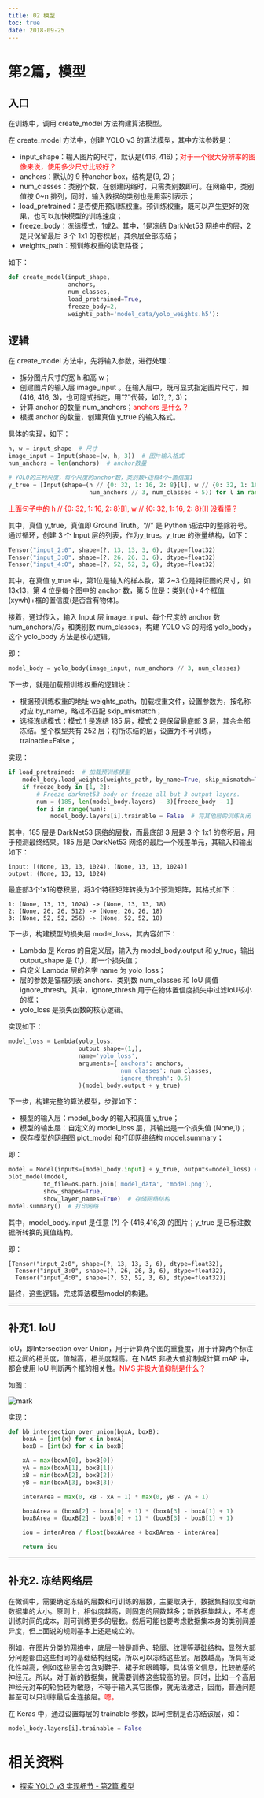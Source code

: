 ```yaml
---
title: 02 模型
toc: true
date: 2018-09-25
---
```

# 第2篇，模型


## 入口

在训练中，调用 create_model 方法构建算法模型。


在 create_model 方法中，创建 YOLO v3 的算法模型，其中方法参数是：

- input_shape：输入图片的尺寸，默认是(416, 416)；<span style="color:red;">对于一个很大分辨率的图像来说，使用多少尺寸比较好？</span>
- anchors：默认的 9 种anchor box，结构是(9, 2)；
- num_classes：类别个数，在创建网络时，只需类别数即可。在网络中，类别值按 0~n 排列，同时，输入数据的类别也是用索引表示；
- load_pretrained：是否使用预训练权重。预训练权重，既可以产生更好的效果，也可以加快模型的训练速度；
- freeze_body：冻结模式，1或2。其中，1是冻结 DarkNet53 网络中的层，2 是只保留最后 3 个 1x1 的卷积层，其余层全部冻结；
- weights_path：预训练权重的读取路径；

如下：

```python
def create_model(input_shape,
                 anchors,
                 num_classes,
                 load_pretrained=True,
                 freeze_body=2,
                 weights_path='model_data/yolo_weights.h5'):
```


## 逻辑

在 create_model 方法中，先将输入参数，进行处理：

- 拆分图片尺寸的宽 h 和高 w；
- 创建图片的输入层 image_input 。在输入层中，既可显式指定图片尺寸，如(416, 416, 3)，也可隐式指定，用“?”代替，如(?, ?, 3)；
- 计算 anchor 的数量 num_anchors；<span style="color:red;">anchors 是什么？</span>
- 根据 anchor 的数量，创建真值 y_true 的输入格式。

具体的实现，如下：

```python
h, w = input_shape  # 尺寸
image_input = Input(shape=(w, h, 3))  # 图片输入格式
num_anchors = len(anchors)  # anchor数量

# YOLO的三种尺度，每个尺度的anchor数，类别数+边框4个+置信度1
y_true = [Input(shape=(h // {0: 32, 1: 16, 2: 8}[l], w // {0: 32, 1: 16, 2: 8}[l],
                       num_anchors // 3, num_classes + 5)) for l in range(3)]
```

<span style="color:red;">上面句子中的 h // {0: 32, 1: 16, 2: 8}[l], w // {0: 32, 1: 16, 2: 8}[l] 没看懂？</span>

其中，真值 y_true，真值即 Ground Truth。“//” 是 Python 语法中的整除符号。通过循环，创建 3 个 Input 层的列表，作为y_true。y_true 的张量结构，如下：

```python
Tensor("input_2:0", shape=(?, 13, 13, 3, 6), dtype=float32)
Tensor("input_3:0", shape=(?, 26, 26, 3, 6), dtype=float32)
Tensor("input_4:0", shape=(?, 52, 52, 3, 6), dtype=float32)
```

其中，在真值 y_true 中，第1位是输入的样本数，第 2~3 位是特征图的尺寸，如 13x13，第 4 位是每个图中的 anchor 数，第 5 位是：类别(n)+4个框值(xywh)+框的置信度(是否含有物体)。

接着，通过传入，输入 Input 层 image_input、每个尺度的 anchor 数 num_anchors//3，和类别数 num_classes，构建 YOLO v3 的网络 yolo_body，这个 yolo_body 方法是核心逻辑。

即：

```python
model_body = yolo_body(image_input, num_anchors // 3, num_classes)
```

下一步，就是加载预训练权重的逻辑块：

- 根据预训练权重的地址 weights_path，加载权重文件，设置参数为，按名称对应 by_name，略过不匹配 skip_mismatch；
- 选择冻结模式：模式 1 是冻结 185 层，模式 2 是保留最底部 3 层，其余全部冻结。整个模型共有 252 层；将所冻结的层，设置为不可训练，trainable=False；

实现：

```python
if load_pretrained:  # 加载预训练模型
    model_body.load_weights(weights_path, by_name=True, skip_mismatch=True)
    if freeze_body in [1, 2]:
        # Freeze darknet53 body or freeze all but 3 output layers.
        num = (185, len(model_body.layers) - 3)[freeze_body - 1]
        for i in range(num):
            model_body.layers[i].trainable = False  # 将其他层的训练关闭
```

其中，185 层是 DarkNet53 网络的层数，而最底部 3 层是 3 个 1x1 的卷积层，用于预测最终结果。185 层是 DarkNet53 网络的最后一个残差单元，其输入和输出如下：

```
input: [(None, 13, 13, 1024), (None, 13, 13, 1024)]
output: (None, 13, 13, 1024)
```

最底部3个1x1的卷积层，将3个特征矩阵转换为3个预测矩阵，其格式如下：

```
1: (None, 13, 13, 1024) -> (None, 13, 13, 18)
2: (None, 26, 26, 512) -> (None, 26, 26, 18)
3: (None, 52, 52, 256) -> (None, 52, 52, 18)
```

下一步，构建模型的损失层 model_loss，其内容如下：

- Lambda 是 Keras 的自定义层，输入为 model_body.output 和 y_true，输出 output_shape 是 (1,)，即一个损失值；
- 自定义 Lambda 层的名字 name 为 yolo_loss；
- 层的参数是锚框列表 anchors、类别数 num_classes 和 IoU 阈值 ignore_thresh。其中，ignore_thresh 用于在物体置信度损失中过滤IoU较小的框；
- yolo_loss 是损失函数的核心逻辑。

实现如下：

```python
model_loss = Lambda(yolo_loss,
                    output_shape=(1,),
                    name='yolo_loss',
                    arguments={'anchors': anchors,
                               'num_classes': num_classes,
                               'ignore_thresh': 0.5}
                    )(model_body.output + y_true)
```

下一步，构建完整的算法模型，步骤如下：

- 模型的输入层：model_body 的输入和真值 y_true；
- 模型的输出层：自定义的 model_loss 层，其输出是一个损失值 (None,1)；
- 保存模型的网络图 plot_model 和打印网络结构 model.summary；

即：

```python
model = Model(inputs=[model_body.input] + y_true, outputs=model_loss) # 模型
plot_model(model,
          to_file=os.path.join('model_data', 'model.png'),
          show_shapes=True,
          show_layer_names=True)  # 存储网络结构
model.summary()  # 打印网络
```

其中，model_body.input 是任意 (?) 个 (416,416,3) 的图片；y_true 是已标注数据所转换的真值结构。

即：

```
[Tensor("input_2:0", shape=(?, 13, 13, 3, 6), dtype=float32),
  Tensor("input_3:0", shape=(?, 26, 26, 3, 6), dtype=float32),
  Tensor("input_4:0", shape=(?, 52, 52, 3, 6), dtype=float32)]
```

最终，这些逻辑，完成算法模型model的构建。

------

## **补充1. IoU**

IoU，即Intersection over Union，用于计算两个图的重叠度，用于计算两个标注框之间的相关度，值越高，相关度越高。在 NMS 非极大值抑制或计算 mAP 中，都会使用 IoU 判断两个框的相关性。<span style="color:red;">NMS 非极大值抑制是什么？</span>

如图：

![mark](http://pacdb2bfr.bkt.clouddn.com/blog/image/180925/9LciffaD6C.png?imageslim)

实现：

```python
def bb_intersection_over_union(boxA, boxB):
    boxA = [int(x) for x in boxA]
    boxB = [int(x) for x in boxB]

    xA = max(boxA[0], boxB[0])
    yA = max(boxA[1], boxB[1])
    xB = min(boxA[2], boxB[2])
    yB = min(boxA[3], boxB[3])

    interArea = max(0, xB - xA + 1) * max(0, yB - yA + 1)

    boxAArea = (boxA[2] - boxA[0] + 1) * (boxA[3] - boxA[1] + 1)
    boxBArea = (boxB[2] - boxB[0] + 1) * (boxB[3] - boxB[1] + 1)

    iou = interArea / float(boxAArea + boxBArea - interArea)

    return iou
```

------

## **补充2. 冻结网络层**

在微调中，需要确定冻结的层数和可训练的层数，主要取决于，数据集相似度和新数据集的大小。原则上，相似度越高，则固定的层数越多；新数据集越大，不考虑训练时间的成本，则可训练更多的层数。然后可能也要考虑数据集本身的类别间差异度，但上面说的规则基本上还是成立的。

例如，在图片分类的网络中，底层一般是颜色、轮廓、纹理等基础结构，显然大部分问题都由这些相同的基础结构组成，所以可以冻结这些层。层数越高，所具有泛化性越高，例如这些层会包含对鞋子、裙子和眼睛等，具体语义信息，比较敏感的神经元。所以，对于新的数据集，就需要训练这些较高的层。同时，比如一个高层神经元对车的轮胎较为敏感，不等于输入其它图像，就无法激活，因而，普通问题甚至可以只训练最后全连接层。<span style="color:red;">嗯。</span>

在 Keras 中，通过设置每层的 trainable 参数，即可控制是否冻结该层，如：

```python
model_body.layers[i].trainable = False
```



# 相关资料

- [探索 YOLO v3 实现细节 - 第2篇 模型](https://mp.weixin.qq.com/s/N79S9Qf1OgKsQ0VU5QvuHg)

